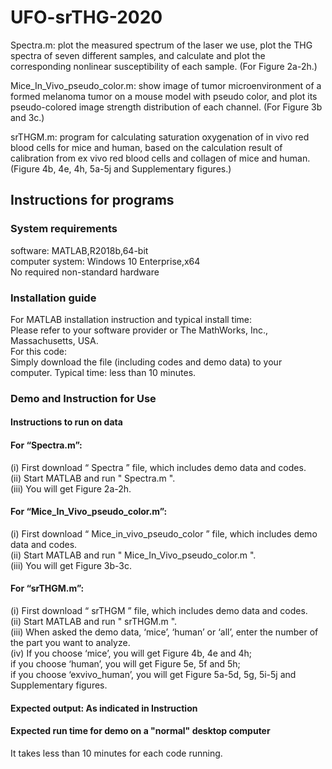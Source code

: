 # UFO-srTHG-2020
Spectra.m: plot the measured spectrum of the laser we use, plot the THG spectra of seven different samples, and calculate and plot the corresponding nonlinear susceptibility of each sample. (For Figure 2a-2h.)

Mice_In_Vivo_pseudo_color.m: show image of tumor microenvironment of a formed melanoma tumor on a mouse model with pseudo color, and plot its pseudo-colored image strength distribution of each channel. (For Figure 3b and 3c.)

srTHGM.m: program for calculating saturation oxygenation of in vivo red blood cells for mice and human, based on the calculation result of calibration from ex vivo red blood cells and collagen of mice and human. (Figure 4b, 4e, 4h, 5a-5j and Supplementary figures.)


## Instructions for programs

### System requirements

software: MATLAB,R2018b,64-bit  
computer system: Windows 10 Enterprise,x64  
No required non-standard hardware  

### Installation guide

For MATLAB installation instruction and typical install time:  
Please refer to your software provider or The MathWorks, Inc., Massachusetts, USA.  
For this code:  
Simply download the file (including codes and demo data) to your computer. Typical time: less than 10 minutes.  

### Demo and Instruction for Use

#### Instructions to run on data

#### For “Spectra.m”:
(i) First download “ Spectra ” file, which includes demo data and codes.  
(ii) Start MATLAB and run " Spectra.m ".  
(iii) You will get Figure 2a-2h.  

#### For “Mice_In_Vivo_pseudo_color.m”:
(i) First download “ Mice_in_vivo_pseudo_color ” file, which includes demo data and codes.  
(ii) Start MATLAB and run " Mice_In_Vivo_pseudo_color.m ".  
(iii) You will get Figure 3b-3c.  

#### For “srTHGM.m”:
(i) First download “ srTHGM ” file, which includes demo data and codes.  
(ii) Start MATLAB and run " srTHGM.m ".  
(iii) When asked the demo data, ‘mice’, ‘human’ or ‘all’, enter the number of the part you want to analyze.  
(iv) If you choose ‘mice’, you will get Figure 4b, 4e and 4h;  
if you choose ‘human’, you will get Figure 5e, 5f and 5h;   
if you choose ‘exvivo_human’, you will get Figure 5a-5d, 5g, 5i-5j and Supplementary figures.  

#### Expected output: As indicated in Instruction

#### Expected run time for demo on a "normal" desktop computer
It takes less than 10 minutes for each code running.
